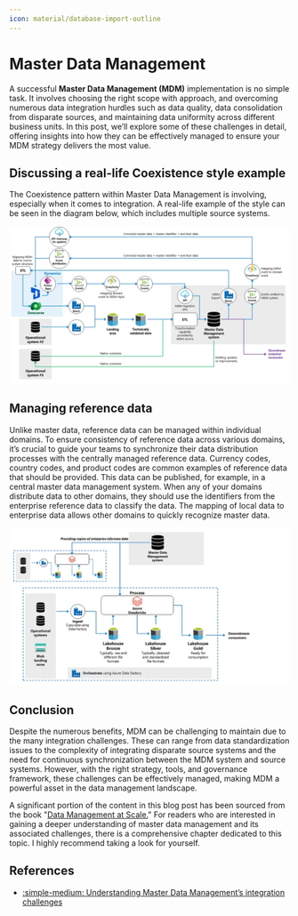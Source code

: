 ```yaml
---
icon: material/database-import-outline
---
```


# Master Data Management

A successful **Master Data Management (MDM)** implementation is no simple task. It
involves choosing the right scope with approach, and overcoming numerous data
integration hurdles such as data quality, data consolidation from disparate sources,
and maintaining data uniformity across different business units. In this post,
we’ll explore some of these challenges in detail, offering insights into how they
can be effectively managed to ensure your MDM strategy delivers the most value.

## Discussing a real-life Coexistence style example

The Coexistence pattern within Master Data Management is involving, especially when
it comes to integration. A real-life example of the style can be seen in the diagram
below, which includes multiple source systems.

![Data distribution process between source systems and the MDM](img/data-platform-mdm-data-distribution.png)

## Managing reference data

Unlike master data, reference data can be managed within individual domains.
To ensure consistency of reference data across various domains, it’s crucial to
guide your teams to synchronize their data distribution processes with the centrally
managed reference data. Currency codes, country codes, and product codes are common
examples of reference data that should be provided. This data can be published,
for example, in a central master data management system. When any of your domains
distribute data to other domains, they should use the identifiers from the enterprise
reference data to classify the data. The mapping of local data to enterprise data
allows other domains to quickly recognize master data.

![Using synchronized copies of enterprise reference data before distributing](img/data-platform-mdm-data-distribution-other-domain.png)

## Conclusion

Despite the numerous benefits, MDM can be challenging to maintain due to the many
integration challenges. These can range from data standardization issues to the
complexity of integrating disparate source systems and the need for continuous
synchronization between the MDM system and source systems. However, with the right
strategy, tools, and governance framework, these challenges can be effectively
managed, making MDM a powerful asset in the data management landscape.

A significant portion of the content in this blog post has been sourced from the
book "[Data Management at Scale.](https://www.oreilly.com/library/view/data-management-at/9781098138851/)"
For readers who are interested in gaining a deeper understanding of master data
management and its associated challenges, there is a comprehensive chapter dedicated
to this topic. I highly recommend taking a look for yourself.

## References

- [:simple-medium: Understanding Master Data Management’s integration challenges](https://piethein.medium.com/understanding-master-data-managements-integration-challenges-a41f6ed0f702)
